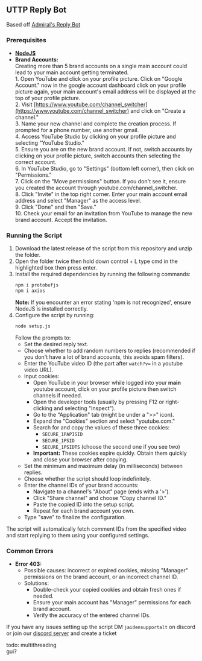 ## UTTP Reply Bot
Based off [Admiral's Reply Bot](https://auttp.com/chatlogs/UTTPNETv3/knowledge-base.html)
### Prerequisites

* **[NodeJS](https://nodejs.org/)** 
* **Brand Accounts:** \
        Creating more than 5 brand accounts on a single main account could lead to your main account getting terminated. \
        1. Open YouTube and click on your profile picture. Click on "Google Account." now in the google account dashboard click on your profile picture again, your main account's email address will be displayed at the top of your profile picture. \
        2. Visit [https://www.youtube.com/channel_switcher](https://www.youtube.com/channel_switcher) and click on "Create a channel." \
        3. Name your new channel and complete the creation process. If prompted for a phone number, use another gmail. \
        4. Access YouTube Studio by clicking on your profile picture and selecting "YouTube Studio." \
        5. Ensure you are on the new brand account. If not, switch accounts by clicking on your profile picture, switch accounts then selecting the correct account. \
        6. In YouTube Studio, go to "Settings" (bottom left corner), then click on "Permissions."\
        7. Click on the "Move permissions" button. If you don't see it, ensure you created the account through youtube.com/channel_switcher. \
        8. Click "Invite" in the top right corner. Enter your main account email address and select "Manager" as the access level. \
        9. Click "Done" and then "Save." \
        10. Check your email for an invitation from YouTube to manage the new brand account. Accept the invitation.

### Running the Script

1. Download the latest release of the script from this repository and unzip the folder.
2. Open the folder twice then hold down control + L type cmd in the highlighted box then press enter.
3. Install the required dependencies by running the following commands:
    ```bash
    npm i protobufjs
    npm i axios
    ```
   **Note:** If you encounter an error stating 'npm is not recognized', ensure NodeJS is installed correctly.
4. Configure the script by running:
    ```bash
    node setup.js
    ```
    Follow the prompts to:
    * Set the desired reply text.
    * Choose whether to add random numbers to replies (recommended if you don't have a lot of brand accounts, this avoids spam filters).
    * Enter the YouTube video ID (the part after `watch?v=` in a youtube video URL).
    * Input cookies:
        * Open YouTube in your browser while logged into your **main** youtube account, click on your profile picture then switch channels if needed.
        * Open the developer tools (usually by pressing F12 or right-clicking and selecting "Inspect").
        * Go to the "Application" tab (might be under a ">>" icon).
        * Expand the "Cookies" section and select "youtube.com."
        * Search for and copy the values of these three cookies:
            * `SECURE_1PAPISID`
            * `SECURE_1PSID`
            * `SECURE_1PSIDTS` (choose the second one if you see two)
       * **Important:** These cookies expire quickly. Obtain them quickly and close your browser after copying.
    * Set the minimum and maximum delay (in milliseconds) between replies.
    * Choose whether the script should loop indefinitely.
    * Enter the channel IDs of your brand accounts:
       * Navigate to a channel's "About" page (ends with a '>').
       * Click "Share channel" and choose "Copy channel ID."
       * Paste the copied ID into the setup script.
       * Repeat for each brand account you own.
    * Type "save" to finalize the configuration.

The script will automatically fetch comment IDs from the specified video and start replying to them using your configured settings.

### Common Errors

* **Error 403:** 
    * Possible causes: incorrect or expired cookies, missing "Manager" permissions on the brand account, or an incorrect channel ID.
    * Solutions: 
        * Double-check your copied cookies and obtain fresh ones if needed.
        * Ensure your main account has "Manager" permissions for each brand account.
        * Verify the accuracy of the entered channel IDs.

If you have any issues setting up the script DM `jaidensupportalt` on discord or join our [discord server](https://discord.gg/keBHhfpCaA) and create a ticket 

todo:
multithreading \
gui?
